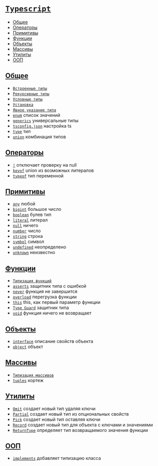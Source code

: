 # [`Typescript`](../index.md)

- [Общее](#общее)
- [Операторы](#операторы)
- [Примитивы](#примитивы)
- [Функции](#функции)
- [Объекты](#объекты)
- [Массивы](#массивы)
- [Утилиты](#утилиты)
- [ООП](#ооп)

## [Общее](#typescript)

- [`Встроенные типы`](<./Общее/Встроенные типы.md>)
- [`Рекурсивные типы`](<./Общее/Рекурсивные типы.md>)
- [`Условные типы`](<./Общее/Условные типы.md>)
- [`Установка`](./Общее/Установка.md)
- [`Явное указание типа`](<./Общее/Явное указание типа.md>)
- [`enum`](./Общее/enum.md) список значений
- [`generics`](./Общее/generics.md) универсальные типы
- [`tsconfig.json`](./Общее/tsconfig.json.md) настройка ts
- [`type`](./Общее/type.md) тип
- [`union`](./Общее/union.md) комбинация типов

## [Операторы](#typescript)

- [`!`](./Операторы/!.md) отключает проверку на null
- [`keyof`](./Операторы/keyof.md) union из возможных литералов
- [`typeof`](./Операторы/typeof.md) тип переменной

## [Примитивы](#typescript)

- [`any`](./Примитивы/any.md) любой
- [`bigint`](./Примитивы/bigint.md) большое число
- [`boolean`](./Примитивы/boolean.md) булев тип
- [`literal`](./Примитивы/literal.md) литерал
- [`null`](./Примитивы/null.md) ничего
- [`number`](./Примитивы/number.md) число
- [`string`](./Примитивы/string.md) строка
- [`symbol`](./Примитивы/symbol.md) символ
- [`undefined`](./Примитивы/undefined.md) неопределено
- [`unknown`](./Примитивы/unknown.md) неизвестно

## [Функции](#typescript)

- [`Типизация функций`](<./Функции/Типизация функций.md>)
- [`asserts`](./Функции/asserts.md) защитник типа с ошибкой
- [`never`](./Функции/never.md) функция не завершится
- [`overload`](./Функции/overload.md) перегрузка функции
- [`this`](./Функции/this.md) this, как первый параметр функции
- [`Type Guard`](<./Функции/Type Guard.md>) защитник типа
- [`void`](./Функции/void.md) функция ничего не возвращает

## [Объекты](#typescript)

- [`interface`](./Объекты/interface.md) описание свойств объекта
- [`object`](./Объекты/object.md) объект

## [Массивы](#typescript)

- [`Типизация массивов`](<./Массивы/Типизация массивов.md>)
- [`tuples`](./Массивы/tuples.md) кортеж

## [Утилиты](#typescript)

- [`Omit`](./Утилиты/Omit.md) создает новый тип удаляя ключи
- [`Partial`](./Утилиты/Partial.md) создает новый тип из опциональных свойств
- [`Pick`](./Утилиты/Pick.md) создает новый тип оставляя ключи
- [`Record`](./Утилиты/Record.md) создает новый тип для объекта с ключами и значениями
- [`ReturnType`](./Утилиты/ReturnType.md) определяет тип возвращаемого значения функции

## [ООП](#typescript)

- [`implements`](./ООП/implements.md) добавляет типизацию класса
